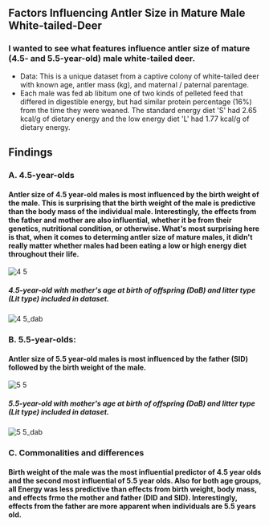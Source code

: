 ## Factors Influencing Antler Size in Mature Male White-tailed-Deer
### I wanted to see what features influence antler size of mature (4.5- and 5.5-year-old) male white-tailed deer.
* Data: This is a unique dataset from a captive colony of white-tailed deer with known age, antler mass (kg), and maternal / paternal parentage.
* Each male was fed ab libitum one of two kinds of pelleted feed that differed in digestible energy, but had similar protein percentage (16%) from the time they were weaned. The standard energy diet 'S' had 2.65 kcal/g of dietary energy and the low energy diet 'L' had 1.77 kcal/g of dietary energy.
## Findings
### A. 4.5-year-olds
#### Antler size of 4.5 year-old males is most influenced by the birth weight of the male.  This is surprising that the birth weight of the male is predictive than the body mass of the individual male.  Interestingly, the effects from the father and mother are also influential, whether it be from their genetics, nutritional condition, or otherwise.  What's most surprising here is that, when it comes to determing antler size of mature males, it didn't really matter whether males had been eating a low or high energy diet throughout their life.  

![4 5](https://user-images.githubusercontent.com/95881308/173689291-3576fbb4-4759-4197-b020-1058c4a21c7a.jpg)

##### 4.5-year-old with mother's age at birth of offspring (DaB) and litter type (Lit type) included in dataset.

![4 5_dab](https://user-images.githubusercontent.com/95881308/173689373-e6cd199d-7fc2-4ff3-9779-81f56089d83c.jpg)

### B. 5.5-year-olds: 
#### Antler size of 5.5 year-old males is most influenced by the father (SID) followed by the birth weight of the male.

![5 5](https://user-images.githubusercontent.com/95881308/173689390-e8c30aa6-0250-43e9-b3dc-875a9e855687.jpg)

##### 5.5-year-old with mother's age at birth of offspring (DaB) and litter type (Lit type) included in dataset.

![5 5_dab](https://user-images.githubusercontent.com/95881308/173689413-bb89eb69-0220-480a-b860-f6933e2384e6.jpg)

### C. Commonalities and differences
#### Birth weight of the male was the most influential predictor of 4.5 year olds and the second most influential of 5.5 year olds.  Also for both age groups, all Energy was less predictive than effects from birth weight, body mass, and effects frmo the mother and father (DID and SID). Interestingly, effects from the father are more apparent when individuals are 5.5 years old. 
